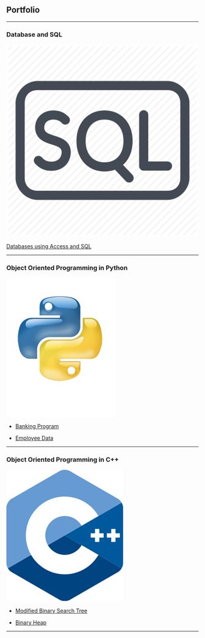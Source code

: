 ## Portfolio

---

### Database and SQL 

<img src="images/s2.webp?raw=true"/>

[Databases using Access and SQL](https://github.com/jrellits1/Access-SQL)

---

### Object Oriented Programming in Python

<img src="images/last.png?raw=true"/>

- [Banking Program](https://github.com/jrellits1/Banking-Python-/blob/master/JWASProg3.py)

- [Employee Data](https://github.com/jrellits1/Python-Project-2/blob/master/JWASprog2.py)

---

### Object Oriented Programming in C++

<img src="images/c2.png?raw=true"/>

- [Modified Binary Search Tree](https://github.com/jrellits1/Binary-Search-Tree-7)

- [Binary Heap](https://github.com/jrellits1/Binary-Heap-C-)


---

